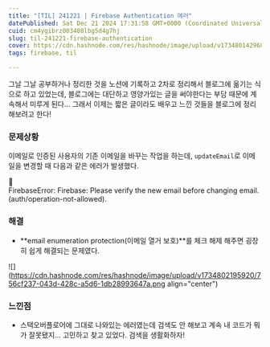 ```yaml
---
title: "[TIL] 241221 | Firebase Authentication 에러"
datePublished: Sat Dec 21 2024 17:31:58 GMT+0000 (Coordinated Universal Time)
cuid: cm4ygibrz003408lbg5d4g7hj
slug: til-241221-firebase-authentication
cover: https://cdn.hashnode.com/res/hashnode/image/upload/v1734801429689/f031bb3d-b2e8-4737-94c9-6f2e40010114.jpeg
tags: firebase, til

---
```


그날 그날 공부하거나 정리한 것을 노션에 기록하고 2차로 정리해서 블로그에 옮기는 식으로 하고 있었는데, 블로그에는 대단하고 영양가있는 글을 써야한다는 부담 때문에 계속해서 미루게 된다… 그래서 이제는 짧은 글이라도 배우고 느낀 것들을 블로그에 정리해보려고 한다!

### **문제상황**

이메일로 인증된 사용자의 기존 이메일을 바꾸는 작업을 하는데, `updateEmail`로 이메일을 변경할 때 다음과 같은 에러가 발생했다.

<div data-node-type="callout">
<div data-node-type="callout-emoji">🚨</div>
<div data-node-type="callout-text">FirebaseError: Firebase: Please verify the new email before changing email. (auth/operation-not-allowed).</div>
</div>

### **해결**

* **email enumeration protection(이메일 열거 보호)**를 체크 해제 해주면 굉장히 쉽게 해결되는 문제였다.
    

![](https://cdn.hashnode.com/res/hashnode/image/upload/v1734802195920/756cf237-043d-428c-a5d6-1db28993647a.png align="center")

### **느낀점**

* 스택오버플로어에 그대로 나와있는 에러였는데 검색도 안 해보고 계속 내 코드가 뭐가 잘못됐지… 고민하고 찾고 있었다. 검색을 생활화하자!
    

ㅤ